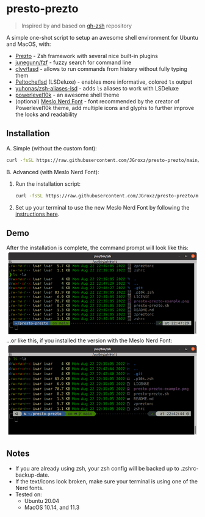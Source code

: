 # presto-prezto

> Inspired by and based on [gh-zsh](https://github.com/gustavohellwig/gh-zsh) repository

A simple one-shot script to setup an awesome shell environment for Ubuntu and MacOS, with:
* [Prezto](https://github.com/sorin-ionescu/prezto) - Zsh framework with several nice built-in plugins
* [junegunn/fzf](https://github.com/junegunn/fzf) - fuzzy search for command line
* [clvv/fasd](https://github.com/clvv/fasd) - allows to run commands from history without fully typing them
* [Peltoche/lsd](https://github.com/Peltoche/lsd) (LSDeluxe) - enables more informative, colored `ls` output
* [yuhonas/zsh-aliases-lsd](https://github.com/yuhonas/zsh-aliases-lsd) - adds `ls` aliases to work with LSDeluxe
* [powerlevel10k](https://github.com/romkatv/powerlevel10k) - an awesome shell theme
* (optional) [Meslo Nerd Font](https://github.com/romkatv/powerlevel10k#meslo-nerd-font-patched-for-powerlevel10k) - font recommended by the creator of Powerlevel10k theme, add multiple icons and glyphs to further improve the looks and readability

## Installation

A. Simple (without the custom font):
   ``` bash
   curl -fsSL https://raw.githubusercontent.com/JGroxz/presto-prezto/main/presto-prezto.sh | bash
   ```

B. Advanced (with Meslo Nerd Font):
   1. Run the installation script:
      ``` bash
      curl -fsSL https://raw.githubusercontent.com/JGroxz/presto-prezto/main/presto-prezto.sh | bash --font
      ```
   2. Set up your terminal to use the new Meslo Nerd Font by following the [instructions here](https://github.com/romkatv/powerlevel10k#meslo-nerd-font-patched-for-powerlevel10k).

## Demo

After the installation is complete, the command prompt will look like this:
![ZSH-Prompt](./look.png)
...or like this, if you installed the version with the Meslo Nerd Font:
![ZSH-Prompt](./look-with-nerd-font.png)

## Notes
* If you are already using zsh, your zsh config will be backed up to .zshrc-backup-date.
* If the text/icons look broken, make sure your terminal is using one of the Nerd fonts.
* Tested on:
  * Ubuntu 20.04
  * MacOS 10.14, and 11.3
